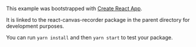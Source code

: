 This example was bootstrapped with [Create React App](https://github.com/facebook/create-react-app).

It is linked to the react-canvas-recorder package in the parent directory for development purposes.

You can run `yarn install` and then `yarn start` to test your package.
